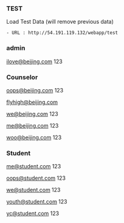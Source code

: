 ### TEST

Load Test Data (will remove previous data)

    - URL : http://54.191.119.132/webapp/test


### admin

ilove@beijing.com
123

### Counselor

oops@beijing.com
123

flyhigh@beijing.com

we@beijing.com
123

me@beijing.com
123

woo@beijing.com
123

### Student

me@student.com
123

oops@student.com
123

we@student.com
123

youth@student.com
123

yc@student.com
123




